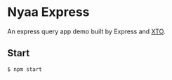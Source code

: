 # Nyaa Express

An express query app demo built by Express and [XTO](https://www.npmjs.com/package/xto).

## Start

```javascript
$ npm start
```

